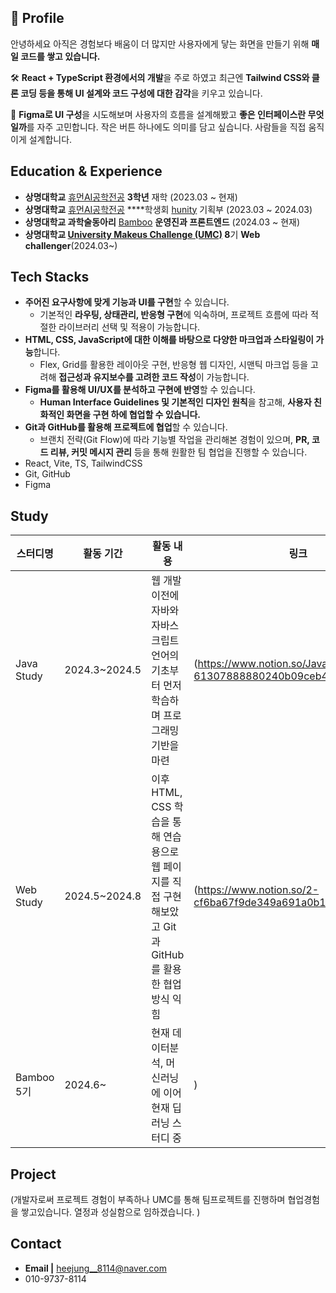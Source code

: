 ## 🙌 Profile
 안녕하세요 아직은 경험보다 배움이 더 많지만 사용자에게 닿는 화면을 만들기 위해 **매일 코드를 쌓고 있습니다.**

🛠️ **React + TypeScript 환경에서의 개발**을 주로 하였고 최근엔 **Tailwind CSS와 클론 코딩 등을 통해 UI 설계와 코드 구성에 대한 감각**을 키우고 있습니다.

🎨 **Figma로 UI 구성**을 시도해보며 사용자의 흐름을 설계해봤고 **좋은 인터페이스란 무엇일까**를 자주 고민합니다. 작은 버튼 하나에도 의미를 담고 싶습니다.  사람들을 직접 움직이게 설계합니다.



## Education & Experience
- **상명대학교** [휴먼AI공학전공](https://hi.smu.ac.kr/hi/index.do) **3학년** 재학 (2023.03 ~ 현재)
- **상명대학교**  [휴먼AI공학전공](https://hi.smu.ac.kr/hi/index.do) ****학생회 [hunity](https://www.instagram.com/smu_hunity?igsh=NjhrcnRoc3NxaHF6) 기획부 (2023.03 ~ 2024.03)
- **상명대학교 과학술동아리** [Bamboo](https://smu-bamboo.com/)  **운영진과 프론트엔드** (2024.03 ~ 현재)
- **상명대학교 [University Makeus Challenge (UMC)](https://www.makeus.in/umc) 8**기 **Web** **challenger**(2024.03~)


  
## Tech Stacks
- **주어진 요구사항에 맞게 기능과 UI를 구현**할 수 있습니다.
    - 기본적인 **라우팅, 상태관리, 반응형 구현**에 익숙하며, 프로젝트 흐름에 따라 적절한 라이브러리 선택 및 적용이 가능합니다.
- **HTML, CSS, JavaScript에 대한 이해를 바탕으로 다양한 마크업과 스타일링이 가능**합니다.
    - Flex, Grid를 활용한 레이아웃 구현, 반응형 웹 디자인, 시맨틱 마크업 등을 고려해 **접근성과 유지보수를 고려한 코드 작성**이 가능합니다.
- **Figma를 활용해 UI/UX를 분석하고 구현에 반영**할 수 있습니다.
    - **Human Interface Guidelines 및 기본적인 디자인 원칙**을 참고해, **사용자 친화적인 화면을 구현 하에 협업할 수 있습니다.**
- **Git과 GitHub를 활용해 프로젝트에 협업**할 수 있습니다.
    - 브랜치 전략(Git Flow)에 따라 기능별 작업을 관리해본 경험이 있으며, **PR, 코드 리뷰, 커밋 메시지 관리** 등을 통해 원활한 팀 협업을 진행할 수 있습니다.
- React, Vite, TS, TailwindCSS
- Git, GitHub
- Figma
 

      
  
## Study
| 스터디명 |  활동 기간  | 활동 내용 | 링크
|------------|------|-----------|----------------|
| Java Study | 2024.3~2024.5 | 웹 개발 이전에 자바와 자바스크립트 언어의 기초부터 먼저 학습하며 프로그래밍 기반을 마련 | (https://www.notion.so/Java-Script-Study-61307888880240b09ceb4f3deb48549d)) |
| Web Study | 2024.5~2024.8 |  이후 HTML, CSS 학습을 통해 연습용으로 웹 페이지를 직접 구현해보았고 Git과 GitHub를 활용한 협업 방식 익힘 | (https://www.notion.so/2-cf6ba67f9de349a691a0b1cff70fb31d) |
| Bamboo 5기 | 2024.6~ | 현재 데이터분석, 머신러닝에 이어 현재 딥러닝 스터디 중 | ) |




## Project
(개발자로써 프로젝트 경험이 부족하나 UMC를 통해 팀프로젝트를 진행하며 협업경험을 쌓고있습니다. 열정과 성실함으로 임하겠습니다. )



## Contact
- **Email |** heejung__8114@naver.com
- 010-9737-8114
